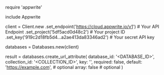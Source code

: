 require 'appwrite'

include Appwrite

client = Client.new
    .set_endpoint('https://cloud.appwrite.io/v1') # Your API Endpoint
    .set_project('5df5acd0d48c2') # Your project ID
    .set_key('919c2d18fb5d4...a2ae413da83346ad2') # Your secret API key

databases = Databases.new(client)

result = databases.create_url_attribute(
    database_id: '<DATABASE_ID>',
    collection_id: '<COLLECTION_ID>',
    key: '',
    required: false,
    default: 'https://example.com', # optional
    array: false # optional
)
